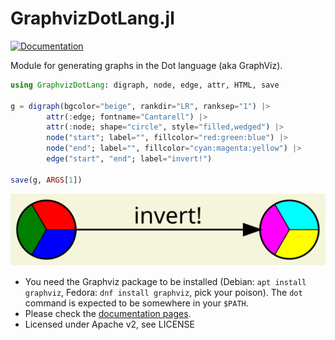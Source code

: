 # GraphvizDotLang.jl
[![Documentation](https://github.com/jhidding/GraphvizDotLang.jl/actions/workflows/documentation.yml/badge.svg)](https://jhidding.github.io/GraphvizDotLang.jl)

Module for generating graphs in the Dot language (aka GraphViz).

```julia
using GraphvizDotLang: digraph, node, edge, attr, HTML, save

g = digraph(bgcolor="beige", rankdir="LR", ranksep="1") |>
        attr(:edge; fontname="Cantarell") |>
        attr(:node; shape="circle", style="filled,wedged") |>
        node("start"; label="", fillcolor="red:green:blue") |>
        node("end"; label="", fillcolor="cyan:magenta:yellow") |>
        edge("start", "end"; label="invert!")

save(g, ARGS[1])
```

![Example output](examples/readme-example.svg)

- You need the Graphviz package to be installed (Debian: `apt install graphviz`, Fedora: `dnf install graphviz`, pick your poison). The `dot` command is expected to be somewhere in your `$PATH`.
- Please check the [documentation pages](https://jhidding.github.io/GraphvizDotLang.jl).
- Licensed under Apache v2, see LICENSE

